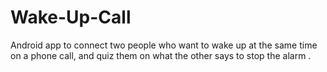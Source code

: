 Wake-Up-Call
============

Android app to connect two people who want to wake up at the same time on a phone call, and quiz them on what the other says to stop the alarm .
